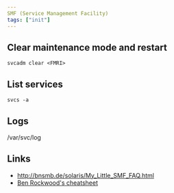 ```yaml
---
SMF (Service Management Facility)
tags: ["init"]
---
```


Clear maintenance mode and restart
----------------------------------

```
svcadm clear <FMRI>
```

List services
-------------

```
svcs -a
```

Logs
----

/var/svc/log

Links
-----

* <http://bnsmb.de/solaris/My_Little_SMF_FAQ.html>
* [Ben Rockwood's cheatsheet](http://www.cuddletech.com/blog/pivot/entry.php?id=182)

